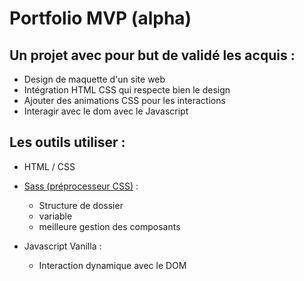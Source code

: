 # Portfolio MVP (alpha)

## Un projet avec pour but de validé les acquis :
* Design de maquette d'un site web
* Intégration HTML CSS qui respecte bien le design
* Ajouter des animations CSS pour les interactions
* Interagir avec le dom avec le Javascript

## Les outils utiliser : 
* HTML / CSS
*  [Sass (préprocesseur CSS)](https://fr.wikipedia.org/wiki/Sass_(langage)) : 
    * Structure de dossier
    * variable
    * meilleure gestion des composants

* Javascript Vanilla : 
    * Interaction dynamique avec le DOM